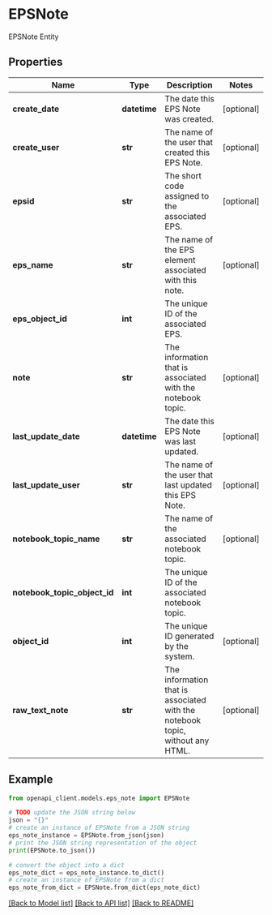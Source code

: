 # EPSNote

EPSNote Entity

## Properties

Name | Type | Description | Notes
------------ | ------------- | ------------- | -------------
**create_date** | **datetime** | The date this EPS Note was created. | [optional] 
**create_user** | **str** | The name of the user that created this EPS Note. | [optional] 
**epsid** | **str** | The short code assigned to the associated EPS. | [optional] 
**eps_name** | **str** | The name of the EPS element associated with this note. | [optional] 
**eps_object_id** | **int** | The unique ID of the associated EPS. | 
**note** | **str** | The information that is associated with the notebook topic. | [optional] 
**last_update_date** | **datetime** | The date this EPS Note was last updated. | [optional] 
**last_update_user** | **str** | The name of the user that last updated this EPS Note. | [optional] 
**notebook_topic_name** | **str** | The name of the associated notebook topic. | [optional] 
**notebook_topic_object_id** | **int** | The unique ID of the associated notebook topic. | 
**object_id** | **int** | The unique ID generated by the system. | [optional] 
**raw_text_note** | **str** | The information that is associated with the notebook topic, without any HTML. | [optional] 

## Example

```python
from openapi_client.models.eps_note import EPSNote

# TODO update the JSON string below
json = "{}"
# create an instance of EPSNote from a JSON string
eps_note_instance = EPSNote.from_json(json)
# print the JSON string representation of the object
print(EPSNote.to_json())

# convert the object into a dict
eps_note_dict = eps_note_instance.to_dict()
# create an instance of EPSNote from a dict
eps_note_from_dict = EPSNote.from_dict(eps_note_dict)
```
[[Back to Model list]](../README.md#documentation-for-models) [[Back to API list]](../README.md#documentation-for-api-endpoints) [[Back to README]](../README.md)


